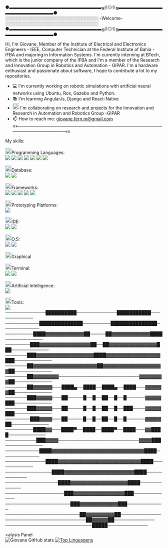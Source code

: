 
  ●▬▬▬▬▬▬▬▬▬▬▬▬▬▬▬▬▬▬▬▬▬ஜ۩۞۩ஜ▬▬▬▬▬▬▬▬▬▬▬▬▬▬▬▬▬▬▬▬▬●<br>
   ░░░░░░░░░░░░░░░░░░░░░░░░░░░░░░ -Welcome- ░░░░░░░░░░░░░░░░░░░░░░░░░░░░░░ <br>
  ●▬▬▬▬▬▬▬▬▬▬▬▬▬▬▬▬▬▬▬▬▬ஜ۩۞۩ஜ▬▬▬▬▬▬▬▬▬▬▬▬▬▬▬▬▬▬▬▬▬●<br>

Hi, I'm Giovane, Member of the Institute of Electrical and Electronics Engineers - IEEE, Computer Technician at the Federal Institute of Bahia - IFBA and majoring in Information Systems. I'm currently interning at BTech, which is the junior company of the IFBA and I'm a member of the Research and Innovation Group in Robotics and Automation - GIPAR. I'm a hardware enthusiast and passionate about software, I hope to contribute a lot to my repositories.
- :computer: I'm currently working on robotic simulations with artificial neural networks using Ubuntu, Ros, Gazebo and Python.
- :books: I'm learning AngularJs, Django and React-Native
- <img class="emoji" alt="man_technologist" height="20" width="20" src="https://github.githubassets.com/images/icons/emoji/unicode/1f468-1f4bb.png"> I'm collaborating on research and projects for the Innovation and Research in Automation and Robotics Group -GIPAR
- 📫 How to reach me: giovane.fern.m@gmail.com
<br>»»—————————————————————————————————————————————««<br>

My skills: 

<img class="emoji" alt="man_technologist" height="20" width="20" src="https://github.githubassets.com/images/icons/emoji/unicode/1f468-1f4bb.png">Programming Languages: <br>
<img src="https://img.shields.io/badge/Java-ED8B00?style=for-the-badge&logo=java&logoColor=white" />
<img src="https://img.shields.io/badge/Python-FFD43B?style=for-the-badge&logo=python&logoColor=darkgreen" />
<img src="https://img.shields.io/badge/C%2B%2B-00599C?style=for-the-badge&logo=c%2B%2B&logoColor=white" />
<img src="https://img.shields.io/badge/HTML5-E34F26?style=for-the-badge&logo=html5&logoColor=white" />
<img src="https://img.shields.io/badge/CSS3-1572B6?style=for-the-badge&logo=css3&logoColor=white" />
<img src="https://img.shields.io/badge/JavaScript-323330?style=for-the-badge&logo=javascript&logoColor=F7DF1E" />
<img src="https://img.shields.io/badge/PHP-777BB4?style=for-the-badge&logo=php&logoColor=white" />

<img class="emoji" alt="zap" height="20" width="20" src="https://github.githubassets.com/images/icons/emoji/unicode/26a1.png">Database: <br>
<img src="https://img.shields.io/badge/MySQL-00000F?style=for-the-badge&logo=mysql&logoColor=white" />
<img src="https://img.shields.io/badge/PostgreSQL-316192?style=for-the-badge&logo=postgresql&logoColor=white" />

<img class="emoji" alt="rocket" height="20" width="20" src="https://github.githubassets.com/images/icons/emoji/unicode/1f680.png">Frameworks: <br>
<img src="https://img.shields.io/badge/Bootstrap-563D7C?style=for-the-badge&logo=bootstrap&logoColor=white" />
<img src="https://img.shields.io/badge/jQuery-0769AD?style=for-the-badge&logo=jquery&logoColor=white" />
<img src="https://img.shields.io/badge/Markdown-000000?style=for-the-badge&logo=markdown&logoColor=white" />
<img src="https://img.shields.io/badge/Spring-6DB33F?style=for-the-badge&logo=spring&logoColor=white" />
<img src="https://img.shields.io/badge/Postman-FF6C37?style=for-the-badge&logo=Postman&logoColor=white" />

<img class="emoji" alt="bulb" height="20" width="20" src="https://github.githubassets.com/images/icons/emoji/unicode/1f4a1.png">Prototyping Platforms: <br>
<img src="https://img.shields.io/badge/Arduino-00979D?style=for-the-badge&logo=Arduino&logoColor=white" />

<img class="emoji" alt="man_technologist" height="20" width="20" src="https://github.githubassets.com/images/icons/emoji/unicode/1f468-1f4bb.png">IDE: <br>
<img src="https://img.shields.io/badge/Visual_Studio_Code-0078D4?style=for-the-badge&logo=visual%20studio%20code&logoColor=white" />
<img src="https://img.shields.io/badge/Eclipse-2C2255?style=for-the-badge&logo=eclipse&logoColor=white" />

<img class="emoji" alt="computer" height="20" width="20" src="https://github.githubassets.com/images/icons/emoji/unicode/1f4bb.png">O.S: <br>
<img src="https://img.shields.io/badge/Windows-0078D6?style=for-the-badge&logo=windows&logoColor=white" />
<img src="https://img.shields.io/badge/Ubuntu-E95420?style=for-the-badge&logo=ubuntu&logoColor=white" />

<img class="emoji" alt="man_technologist" height="20" width="20" src="https://github.githubassets.com/images/icons/emoji/unicode/1f468-1f4bb.png">Graphical 

<img class="emoji" alt="computer" height="20" width="20" src="https://github.githubassets.com/images/icons/emoji/unicode/1f4bb.png">Terminal: <br>
<img src="https://img.shields.io/badge/windows%20terminal-4D4D4D?style=for-the-badge&logo=windows%20terminal&logoColor=white" />
<img src="https://img.shields.io/badge/GNU%20Bash-4EAA25?style=for-the-badge&logo=GNU%20Bash&logoColor=white" />

<img class="emoji" alt="robot" height="20" width="20" src="https://github.githubassets.com/images/icons/emoji/unicode/1f916.png">Artificial Intelligence: <br>
<img src="https://img.shields.io/badge/TensorFlow-FF6F00?style=for-the-badge&logo=tensorflow&logoColor=white" />

<img class="emoji" alt="man_technologist" height="20" width="20" src="https://github.githubassets.com/images/icons/emoji/unicode/1f468-1f4bb.png">Tools: <br>
<img src="https://img.shields.io/badge/Notion-000000?style=for-the-badge&logo=notion&logoColor=white" /><br>
─────────────██████████─────────────███████████────────────<br>
───────────██████████████─────────███████████████────────────<br>
─────────████▓▓▓▓▓▓▓▓▓▓▓▓██─────██▓▓▓▓▓▓▓▓▓▓▓▓████────────────<br>
────────███▓▓▓▓▓▓▓▓▓▓▓▓▓▓▓▓██──██▓▓▓▓▓▓▓▓▓▓▓▓▓▓▓███────────────<br>
───────███▓▓▓▓▓▓▓▓▓▓▓▓▓▓▓▓▓▓████▓▓▓▓▓▓▓▓▓▓▓▓▓▓▓▓▓███────────────<br>
───────██▓▓▓▓▓▓▓▓▓▓▓▓▓▓▓▓▓▓▓▓██▓▓▓▓▓▓▓▓▓▓▓▓▓▓▓▓▓▓▓██────────────<br>
───────██▓▓▓▓▓▓▓▓──────────────────────────▓▓▓▓▓▓▓▓██────────────<br>
───────██▓▓▓▓▓▓───████▄──████──████▄──████───▓▓▓▓▓▓██────────────<br>
───────███▓▓▓▓▓───██─────█──█──██──█──█──────▓▓▓▓▓███────────────<br>
───────███▓▓▓▓▓───██─────█──█──██──█──███────▓▓▓▓▓███────────────<br>
────────███▓▓▓▓───██─────█──█──██──█──█──────▓▓▓▓▓██────────────<br>
─────────████▓▓───████▀──████──████▀──████───▓▓████────────────<br>
──────────███▓▓▓▓──────────────────────────▓▓▓▓███────────────<br>
───────────████▓▓▓▓▓▓▓▓▓▓▓▓▓▓▓▓▓▓▓▓▓▓▓▓▓▓▓▓▓████────────────<br>
─────────────████▓▓▓▓▓▓▓▓▓▓▓▓▓▓▓▓▓▓▓▓▓▓▓▓▓▓████────────────<br>
───────────────████▓▓▓▓▓▓▓▓▓▓▓▓▓▓▓▓▓▓▓▓▓▓████────────────<br>
─────────────────████▓▓▓▓▓▓▓▓▓▓▓▓▓▓▓▓▓▓████────────────<br>
───────────────────███▓▓▓▓▓▓▓▓▓▓▓▓▓▓▓▓███────────────<br>
─────────────────────███▓▓▓▓▓▓▓▓▓▓▓▓███────────────<br>
────────────────────────██▓▓▓▓▓▓▓▓▓██─────────────<br>
──────────────────────────██▓▓▓▓▓██─────────────<br>
────────────────────────────█████─────────────<br>

<alysis Panel <br>
![Giovane GitHub stats](https://github-readme-stats.vercel.app/api?username=Giovane-F-Moreira&show_icons=true&theme=radical)
[![Top Linguagens](https://github-readme-stats.vercel.app/api/top-langs/?username=Giovane-F-Moreira&layout=compact)](https://github.com/Giovane-F-Moreira/github-readme-stats)






